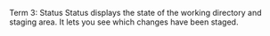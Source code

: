 Term 3: Status
Status displays the state of the working directory and staging area. It lets you see which changes have been staged.
